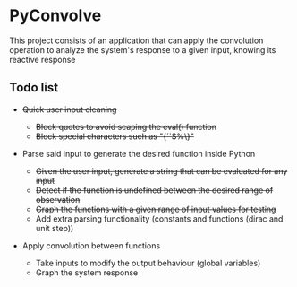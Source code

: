 # PyConvolve
This project consists of an application that can apply the convolution operation to analyze the system's 
response to a given input, knowing its reactive response

## Todo list

* ~~Quick user input cleaning~~
    * ~~Block quotes to avoid scaping the eval() function~~
    * ~~Block special characters such as "{´`$%\\}"~~

* Parse said input to generate the desired function inside Python
    * ~~Given the user input, generate a string that can be evaluated for any input~~
    * ~~Detect if the function is undefined between the desired range of observation~~
    * ~~Graph the functions with a given range of input values for testing~~
    * Add extra parsing functionality (constants and functions (dirac and unit step))
* Apply convolution between functions
    * Take inputs to modify the output behaviour (global variables)
    * Graph the system response
